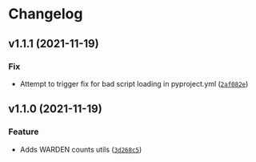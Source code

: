 # Changelog

<!--next-version-placeholder-->

## v1.1.1 (2021-11-19)
### Fix
* Attempt to trigger fix for bad script loading in pyproject.yml ([`2af082e`](https://github.com/stjudecloud/utilities/commit/2af082ed364510c7370bce110dff13de208b2e6a))

## v1.1.0 (2021-11-19)
### Feature
* Adds WARDEN counts utils ([`3d268c5`](https://github.com/stjudecloud/utilities/commit/3d268c573e37a8be4b2eb658f135b4fea6ec84c1))
